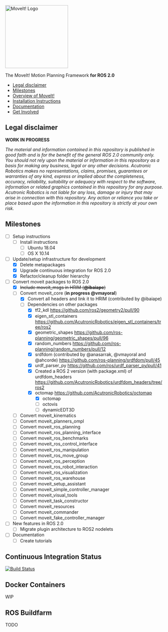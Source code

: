 <img src="http://moveit.ros.org/assets/images/moveit2_logo_black.png" alt="MoveIt! Logo" width="200"/>

The MoveIt! Motion Planning Framework **for ROS 2.0**

- [Legal disclaimer](#legal-disclaimer)
- [Milestones](#milestones)
- [Overview of MoveIt!](http://moveit.ros.org)
- [Installation Instructions](http://moveit.ros.org/install/)
- [Documentation](http://moveit.ros.org/documentation/)
- [Get Involved](http://moveit.ros.org/documentation/contributing/)

## Legal disclaimer
**WORK IN PROGRESS**

*The material and information contained in this repository is published in good faith and is for the benefit of the general ROS 2.0 community only. You should not rely upon the material or information in this repository as a basis for making any business, legal or any other decisions. Acutronic Robotics makes no representations, claims, promises, guarantees or warranties of any kind, express or implied about the completeness, accuracy, reliability, suitability or adequacy with respect to the software, information or related graphics contained in this repository for any purpose. Acutronic Robotics is not liable for any loss, damage or injury that may arise in connection with this repository. Any action or reliance you take or place based upon the information in this repository is strictly at your own risk.*

## Milestones
- [ ] Setup instructions
  - [ ] Install instructions
    - [ ] Ubuntu 18.04
    - [ ] OS X 10.14
- [ ] Update/setup infrastructure for development
  - [x] Delete metapackages
  - [x] Upgrade continuous integration for ROS 2.0
  - [x] Refactor/cleanup folder hierarchy
- [ ] Convert moveit packages to ROS 2.0
  - [x] ~~Include moveit_msgs in HRIM (**@ibaiape**)~~
  - [ ] Convert moveit_core (**in progress @vmayoral**)
    - [x] Convert all headers and link it to HRIM (contributed by @ibaiape)
    - [ ] Dependencies on other packages
      - [x] tf2_kdl https://github.com/ros2/geometry2/pull/90
      - [x] eigen_stl_containers https://github.com/AcutronicRobotics/eigen_stl_containers/tree/ros2
      - [x] geometric_shapes https://github.com/ros-planning/geometric_shapes/pull/96
      - [x] random_numbers https://github.com/ros-planning/random_numbers/pull/12
      - [x] srdfdom (contributed by @anasarrak, @vmayoral and @ahcorde) https://github.com/ros-planning/srdfdom/pull/45
      - [x] urdf_parser_py https://github.com/ros/urdf_parser_py/pull/41
      - [x] Created a ROS 2 version (with package.xml) of urdfdom_headers https://github.com/AcutronicRobotics/urdfdom_headers/tree/ros2
      - [x] octomap https://github.com/AcutronicRobotics/octomap
        - [x]  octomap
        - [ ]  octovis
        - [ ]  dynamicEDT3D
  - [ ] Convert moveit_kinematics
  - [ ] Convert moveit_planners_ompl
  - [ ] Convert moveit_ros_planning
  - [ ] Convert moveit_ros_planning_interface
  - [ ] Convert moveit_ros_benchmarks
  - [ ] Convert moveit_ros_control_interface
  - [ ] Convert moveit_ros_manipulation
  - [ ] Convert moveit_ros_move_group
  - [ ] Convert moveit_ros_perception
  - [ ] Convert moveit_ros_robot_interaction
  - [ ] Convert moveit_ros_visualization
  - [ ] Convert moveit_ros_warehouse
  - [ ] Convert moveit_setup_assistant
  - [ ] Convert moveit_simple_controller_manager
  - [ ] Convert moveit_visual_tools
  - [ ] Convert moveit_task_constructor
  - [ ] Convert moveit_resources
  - [ ] Convert moveit_commander
  - [ ] Convert moveit_fake_controller_manager
- [ ] New features in ROS 2.0
  - [ ] Migrate plugin architecture to ROS2 nodelets
- [ ] Documentation
  - [ ] Create tutorials

## Continuous Integration Status

[![Build Status](https://travis-ci.org/AcutronicRobotics/moveit2.svg?branch=ros2)](https://travis-ci.org/AcutronicRobotics/moveit2)

## Docker Containers

WIP

## ROS Buildfarm

TODO

